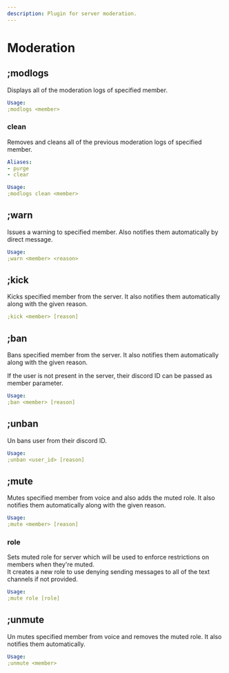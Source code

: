 ```yaml
---
description: Plugin for server moderation.
---
```


# Moderation

## ;modlogs

Displays all of the moderation logs of specified member.

```yaml
Usage:
;modlogs <member>
```

### clean

Removes and cleans all of the previous moderation logs of specified member.

```yaml
Aliases:
- purge
- clear

Usage:
;modlogs clean <member>
```

## ;warn

Issues a warning to specified member. Also notifies them automatically by direct message.

```yaml
Usage:
;warn <member> <reason>
```

## ;kick

Kicks specified member from the server. It also notifies them automatically along with the given reason.

```yaml
;kick <member> [reason]
```

## ;ban

Bans specified member from the server. It also notifies them automatically along with the given reason.  
If the user is not present in the server, their discord ID can be passed as member parameter.

```yaml
Usage:
;ban <member> [reason]
```

## ;unban

Un bans user from their discord ID.

```yaml
Usage:
;unban <user_id> [reason]
```

## ;mute

Mutes specified member from voice and also adds the muted role. It also notifies them automatically along with the given reason.

```yaml
Usage:
;mute <member> [reason]
```

### role

Sets muted role for server which will be used to enforce restrictions on members when they're muted.  
It creates a new role to use denying sending messages to all of the text channels if not provided.

```yaml
Usage:
;mute role [role]
```

## ;unmute

Un mutes specified member from voice and removes the muted role. It also notifies them automatically.

```yaml
Usage:
;unmute <member>
```



